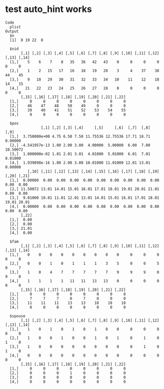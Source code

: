 # test auto_hint works

    Code
      plist
    Output
      $n
      [1]  8 19 22  8
      
      $nid
           [,1] [,2] [,3] [,4] [,5] [,6] [,7] [,8] [,9] [,10] [,11] [,12] [,13] [,14]
      [1,]    5    6    7    8   35   36   42   43    0     0     0     0     0     0
      [2,]    1    2   15   17   16   18   19   20    3     4    37    38    44    45
      [3,]    9   10   29   30   31   32   33   34   10    11    12    18    14    15
      [4,]   21   22   23   24   25   26   27   28    0     0     0     0     0     0
           [,15] [,16] [,17] [,18] [,19] [,20] [,21] [,22]
      [1,]     0     0     0     0     0     0     0     0
      [2,]    46    47    48    50    49     0     0     0
      [3,]    39    40    41    51    52    53    54    55
      [4,]     0     0     0     0     0     0     0     0
      
      $pos
                    [,1] [,2] [,3] [,4]     [,5]     [,6]  [,7]  [,8]     [,9]
      [1,]  3.750000e+00 4.75 6.50 7.50 11.75536 12.75536 17.71 18.71  0.00000
      [2,] -4.541957e-13 1.00 2.00 3.00  4.00000  5.00000  6.00  7.00 10.50072
      [3,]  1.000000e-02 1.01 2.01 3.01  4.01000  5.01000  6.01  7.01  8.01000
      [4,]  1.939898e-16 1.00 2.00 3.00 10.01000 11.01000 12.01 13.01  0.00000
              [,10] [,11] [,12] [,13] [,14] [,15] [,16] [,17] [,18] [,19] [,20] [,21]
      [1,]  0.00000  0.00  0.00  0.00  0.00  0.00  0.00  0.00  0.00  0.00  0.00  0.00
      [2,] 11.50072 13.01 14.01 15.01 16.01 17.01 18.01 19.01 20.01 21.01  0.00  0.00
      [3,]  9.01000 10.01 11.01 12.01 13.01 14.01 15.01 16.01 17.01 18.01 19.01 20.01
      [4,]  0.00000  0.00  0.00  0.00  0.00  0.00  0.00  0.00  0.00  0.00  0.00  0.00
           [,22]
      [1,]  0.00
      [2,]  0.00
      [3,] 21.01
      [4,]  0.00
      
      $fam
           [,1] [,2] [,3] [,4] [,5] [,6] [,7] [,8] [,9] [,10] [,11] [,12] [,13] [,14]
      [1,]    0    0    0    0    0    0    0    0    0     0     0     0     0     0
      [2,]    0    0    1    0    1    1    1    3    5     0     0     5     0     7
      [3,]    1    0    4    7    7    7    7    7    9     9     9     0     9     0
      [4,]    1    1    1    1   11   11   13   13    0     0     0     0     0     0
           [,15] [,16] [,17] [,18] [,19] [,20] [,21] [,22]
      [1,]     0     0     0     0     0     0     0     0
      [2,]     7     7     7     0     7     0     0     0
      [3,]    11    11    11    13    13    18    18    18
      [4,]     0     0     0     0     0     0     0     0
      
      $spouse
           [,1] [,2] [,3] [,4] [,5] [,6] [,7] [,8] [,9] [,10] [,11] [,12] [,13] [,14]
      [1,]    1    0    1    0    1    0    1    0    0     0     0     0     0     0
      [2,]    1    0    0    1    0    0    1    0    1     0     1     0     1     0
      [3,]    1    0    0    0    0    0    0    0    0     0     1     0     1     0
      [4,]    0    0    0    0    0    0    0    0    0     0     0     0     0     0
           [,15] [,16] [,17] [,18] [,19] [,20] [,21] [,22]
      [1,]     0     0     0     0     0     0     0     0
      [2,]     0     0     0     1     0     0     0     0
      [3,]     0     0     0     0     0     0     0     0
      [4,]     0     0     0     0     0     0     0     0
      

